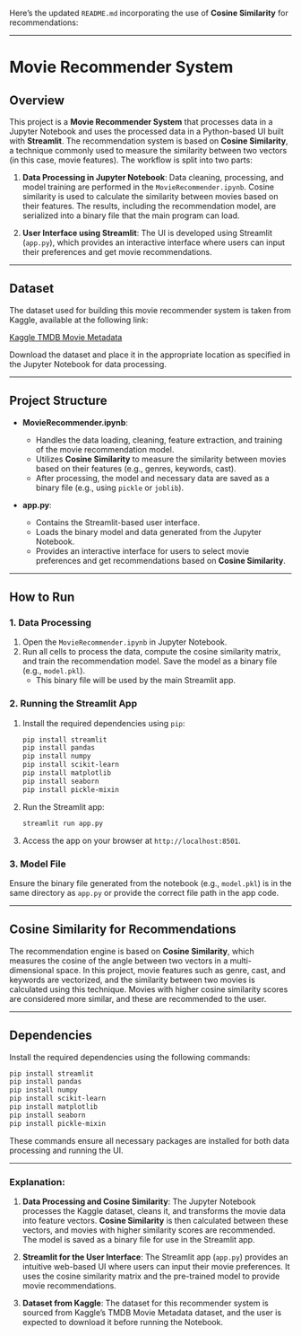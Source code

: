 Here’s the updated `README.md` incorporating the use of **Cosine Similarity** for recommendations:

---

# Movie Recommender System

## Overview

This project is a **Movie Recommender System** that processes data in a Jupyter Notebook and uses the processed data in a Python-based UI built with **Streamlit**. The recommendation system is based on **Cosine Similarity**, a technique commonly used to measure the similarity between two vectors (in this case, movie features). The workflow is split into two parts:

1. **Data Processing in Jupyter Notebook**: Data cleaning, processing, and model training are performed in the `MovieRecommender.ipynb`. Cosine similarity is used to calculate the similarity between movies based on their features. The results, including the recommendation model, are serialized into a binary file that the main program can load.
  
2. **User Interface using Streamlit**: The UI is developed using Streamlit (`app.py`), which provides an interactive interface where users can input their preferences and get movie recommendations.

---

## Dataset

The dataset used for building this movie recommender system is taken from Kaggle, available at the following link:

[Kaggle TMDB Movie Metadata](https://www.kaggle.com/datasets/tmdb/tmdb-movie-metadata)

Download the dataset and place it in the appropriate location as specified in the Jupyter Notebook for data processing.

---

## Project Structure

- **MovieRecommender.ipynb**: 
    - Handles the data loading, cleaning, feature extraction, and training of the movie recommendation model.
    - Utilizes **Cosine Similarity** to measure the similarity between movies based on their features (e.g., genres, keywords, cast).
    - After processing, the model and necessary data are saved as a binary file (e.g., using `pickle` or `joblib`).

- **app.py**: 
    - Contains the Streamlit-based user interface.
    - Loads the binary model and data generated from the Jupyter Notebook.
    - Provides an interactive interface for users to select movie preferences and get recommendations based on **Cosine Similarity**.

---

## How to Run

### 1. Data Processing

1. Open the `MovieRecommender.ipynb` in Jupyter Notebook.
2. Run all cells to process the data, compute the cosine similarity matrix, and train the recommendation model. Save the model as a binary file (e.g., `model.pkl`).
   - This binary file will be used by the main Streamlit app.

### 2. Running the Streamlit App

1. Install the required dependencies using `pip`:
   ```bash
   pip install streamlit
   pip install pandas
   pip install numpy
   pip install scikit-learn
   pip install matplotlib
   pip install seaborn
   pip install pickle-mixin
   ```

2. Run the Streamlit app:
   ```bash
   streamlit run app.py
   ```

3. Access the app on your browser at `http://localhost:8501`.

### 3. Model File

Ensure the binary file generated from the notebook (e.g., `model.pkl`) is in the same directory as `app.py` or provide the correct file path in the app code.

---

## Cosine Similarity for Recommendations

The recommendation engine is based on **Cosine Similarity**, which measures the cosine of the angle between two vectors in a multi-dimensional space. In this project, movie features such as genre, cast, and keywords are vectorized, and the similarity between two movies is calculated using this technique. Movies with higher cosine similarity scores are considered more similar, and these are recommended to the user.

---

## Dependencies

Install the required dependencies using the following commands:
```bash
pip install streamlit
pip install pandas
pip install numpy
pip install scikit-learn
pip install matplotlib
pip install seaborn
pip install pickle-mixin
```

These commands ensure all necessary packages are installed for both data processing and running the UI.

---


### Explanation:

1. **Data Processing and Cosine Similarity**: The Jupyter Notebook processes the Kaggle dataset, cleans it, and transforms the movie data into feature vectors. **Cosine Similarity** is then calculated between these vectors, and movies with higher similarity scores are recommended. The model is saved as a binary file for use in the Streamlit app.

2. **Streamlit for the User Interface**: The Streamlit app (`app.py`) provides an intuitive web-based UI where users can input their movie preferences. It uses the cosine similarity matrix and the pre-trained model to provide movie recommendations.

3. **Dataset from Kaggle**: The dataset for this recommender system is sourced from Kaggle’s TMDB Movie Metadata dataset, and the user is expected to download it before running the Notebook.
